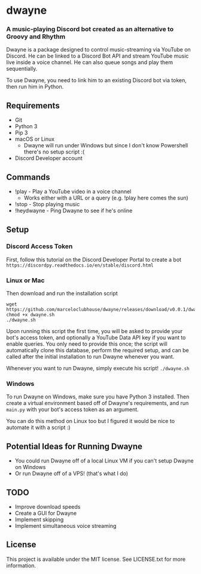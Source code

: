 # dwayne
### A music-playing Discord bot created as an alternative to Groovy and Rhythm 
Dwayne is a package designed to control music-streaming via YouTube on Discord. He can be linked to a Discord Bot API and stream YouTube music live inside a voice channel. He can
also queue songs and play them sequentially.

To use Dwayne, you need to link him to an existing Discord bot via token, then run him in Python.

## Requirements
* Git
* Python 3
* Pip 3
* macOS or Linux
  * Dwayne will run under Windows but since I don't know Powershell there's no setup script :(
* Discord Developer account

## Commands
* !play - Play a YouTube video in a voice channel
  * Works either with a URL or a query (e.g. !play here comes the sun)
* !stop - Stop playing music
* !heydwayne - Ping Dwayne to see if he's online

## Setup
### Discord Access Token
First, follow this tutorial on the Discord Developer Portal to create a bot
```https://discordpy.readthedocs.io/en/stable/discord.html```

### Linux or Mac
Then download and run the installation script
```
wget https://github.com/marceloclubhouse/dwayne/releases/download/v0.0.1/dwayne.sh
chmod +x dwayne.sh
./dwayne.sh
```

Upon running this script the first time, you will be asked to provide your bot's access token, and optionally a
YouTube Data API key if you want to enable queries. 
You only need to provide this once; the script will automatically clone this database, perform the required setup, 
and can be called after the initial installation to run Dwayne whenever you want.

Whenever you want to run Dwayne, simply execute his script! ```./dwayne.sh```

### Windows
To run Dwayne on Windows, make sure you have Python 3 installed. Then
create a virtual environment based off of Dwayne's requirements, and run
```main.py``` with your bot's access token as an argument.

You can do this method on Linux too but I figured it would be nice to automate it with a script :)

## Potential Ideas for Running Dwayne
* You could run Dwayne off of a local Linux VM if you can't setup Dwayne on Windows
* Or run Dwayne off of a VPS! (that's what I do)

## TODO
* Improve download speeds
* Create a GUI for Dwayne
* Implement skipping
* Implement simultaneous voice streaming

## License
This project is available under the MIT license. See LICENSE.txt for more information.
